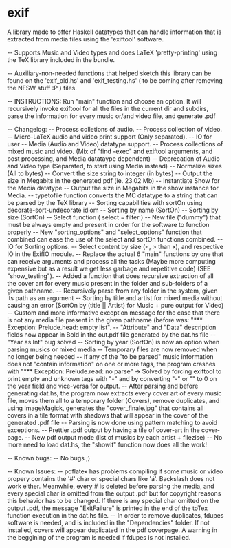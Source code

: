# exif
A library made to offer Haskell datatypes that can handle information that is extracted from media files using the 'exiftool' software.  

-- Supports Music and Video types and does LaTeX 'pretty-printing' using the TeX library included in the bundle.

-- Auxiliary-non-needed functions that helped sketch this library can be found on the 'exif_old.hs' and 'exif_testing.hs' ( to be coming after removing the NFSW stuff :P ) files.

-- INSTRUCTIONS: Run "main" function and choose an option. It will recursively invoke exiftool for all the files in the current dir and subdirs, parse the information for every music or/and video file, and generate .pdf
	
-- Changelog:
	-- Process colletions of audio.
	-- Process collection of video.
	-- Micro-LaTeX audio and video print support (Only separated).
	-- IO for user
	-- Media (Audio and Video) datatype support.
	-- Process collections of mixed music and video. (Mix of "find -exec" and exiftool arguments, and post processing, and Media datataype dependent)
	-- Deprecation of Audio and Video type (Separated, to start using Media instead)
	-- Normalize sizes (All to bytes)
	-- Convert the size string to integer (in bytes)
	-- Output the size in Megabits in the generated pdf (ie. 23.02 Mb)
	-- Instantiate Show for the Media datatype
	-- Output the size in Megabits in the show instance for Media.
	-- typetofile function converts the MC datatype to a string that can be parsed by the TeX library
	-- Sorting capabilities with sortOn using decorate-sort-undecorate idiom
	-- Sorting by name (SortOn)
	-- Sorting by size (SortOn)
	-- Select function ( select = filter )
	-- New file ("dummy") that must be always empty and present in order for the software to function properly
	-- New "sorting_options" and "select_options" function that combined can ease the use of the select and sortOn functions combined.
	-- IO for Sorting options.
	-- Select content by size (<, > than x), and respective IO in the ExifIO module.
	-- Replace the actual 6 "main" functions by one that can receive arguments and process all the tasks (Maybe more computing expensive but as a result we get less garbage and repetitive code) (SEE "show_testing").
	-- Added a function that does recursive extraction of all the cover art for every music present in the folder and sub-folders of a given pathname.
	-- Recursively parse from any folder in the system, given its path as an argument
	-- Sorting by title and artist for mixed media without causing an error (SortOn by (title || Artist) for Music + pure output for Video)
	-- Custom and more informative exception message for the case that there is not any media file present in the given pathname (before was: "*** Exception: Prelude.head: empty list".
	-- "Attribute" and "Data" description fields now appear in Bold in the out.pdf file generated by the dat.hs file
	-- "Year as Int" bug solved
	-- Sorting by year (SortOn) is now an option when parsing musics or mixed media
	-- Temporary files are now removed when no longer being needed
	-- If any of the "to be parsed" music information does not "contain information" on one or more tags, the program crashes with "*** Exception: Prelude.read: no parse" -> Solved by forcing exiftool to print empty and unknown tags with "-" and by converting "-" or "" to 0 on the year field and vice-versa for output.
	-- After parsing and before generating dat.hs, the program now extracts every cover art of every music file, moves them all to a temporary folder (Covers), remove duplicates, and using ImageMagick, generates the "cover_finale.jpg" that contains all covers in a tile format with shadows that will appear in the cover of the generated .pdf file
	-- Parsing is now done using pattern matching to avoid exceptions.
	-- Prettier .pdf output by having a tile of cover-art in the cover-page.
	-- New pdf output mode (list of musics by each artist + filezise)
	-- No more need to load dat.hs, the "showit" function now does all the work!
	
-- Known bugs:
	-- No bugs ;)
	
-- Known Issues:
	-- pdflatex has problems compiling if some music or video propery contains the '#' char or special chars like 'á'. Backslash does not work either. Meanwhile, every # is deleted before parsing the media, and every special char is omitted from the output .pdf but for copyright reasons this behavior has to be changed. If there is any special char omitted on the output .pdf, the message "ExitFailure" is printed in the end of the toTex function execution in the dat.hs file.
	-- In order to remove duplicates, fdupes software is needed, and is included in the "Dependencies" folder. If not installed, covers will appear duplicated in the pdf coverpage. A warning in the beggining of the program is needed if fdupes is not installed.

